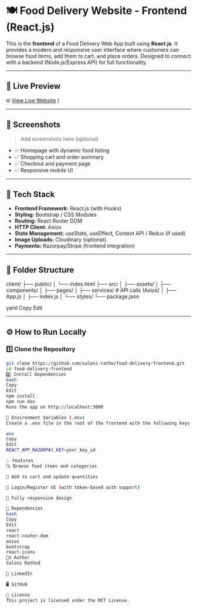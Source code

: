 # 🍽️ Food Delivery Website - Frontend (React.js)

This is the **frontend** of a Food Delivery Web App built using **React.js**. It provides a modern and responsive user interface where customers can browse food items, add them to cart, and place orders. Designed to connect with a backend (Node.js/Express API) for full functionality.

---

## 🔗 Live Preview

🌐 [View Live Website](food-del-omega-pearl.vercel.app)
)

---

## 📸 Screenshots

> Add screenshots here (optional)

- ✅ Homepage with dynamic food listing
- ✅ Shopping cart and order summary
- ✅ Checkout and payment page
- ✅ Responsive mobile UI

---

## 🚀 Tech Stack

- **Frontend Framework:** React.js (with Hooks)
- **Styling:** Bootstrap / CSS Modules
- **Routing:** React Router DOM
- **HTTP Client:** Axios
- **State Management:** useState, useEffect, Context API / Redux (if used)
- **Image Uploads:** Cloudinary (optional)
- **Payments:** Razorpay/Stripe (frontend integration)

---

## 📁 Folder Structure

client/
├── public/
│ └── index.html
├── src/
│ ├── assets/
│ ├── components/
│ ├── pages/
│ ├── services/ # API calls (Axios)
│ ├── App.js
│ ├── index.js
│ └── styles/
└── package.json

yaml
Copy
Edit

---

## ⚙️ How to Run Locally

### 1️⃣ Clone the Repository

```bash
git clone https://github.com/saloni-ratho/food-delivery-frontend.git
cd food-delivery-frontend
2️⃣ Install Dependencies
bash
Copy
Edit
npm install
npm run dev
Runs the app on http://localhost:3000

🔐 Environment Variables (.env)
Create a .env file in the root of the frontend with the following keys (if needed):

env
Copy
Edit
REACT_APP_RAZORPAY_KEY=your_key_id

✨ Features
🔍 Browse food items and categories

🛒 Add to cart and update quantities

🔐 Login/Register UI (with token-based auth support)

📱 Fully responsive design

🔧 Dependencies
bash
Copy
Edit
react
react-router-dom
axios
bootstrap
react-icons
🙋‍♀️ Author
Saloni Rathod

💼 LinkedIn

🖥️ GitHub

📄 License
This project is licensed under the MIT License.






